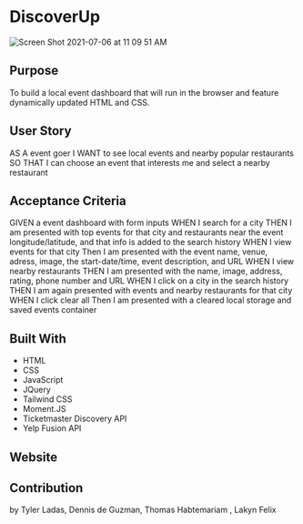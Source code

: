 # DiscoverUp

![Screen Shot 2021-07-06 at 11 09 51 AM](https://user-images.githubusercontent.com/78171259/124624629-0b64c900-de4b-11eb-8752-3794b4669712.png)


## Purpose
To build a local event dashboard that will run in the browser and feature dynamically updated HTML and CSS.

## User Story
AS A event goer
I WANT to see local events and nearby popular restaurants
SO THAT I can choose an event that interests me and select a nearby restaurant

## Acceptance Criteria
GIVEN a event dashboard with form inputs
WHEN I search for a city
THEN I am presented with top events for that city and restaurants near the event longitude/latitude, and that info is added to the search history
WHEN I view events for that city
Then I am presented with the event name, venue, adress, image, the start-date/time, event description, and URL
WHEN I view nearby restaurants
THEN I am presented with the name, image, address, rating, phone number and URL 
WHEN I click on a city in the search history
THEN I am again presented with events and nearby restaurants for that city
WHEN I click clear all
Then I am presented with a cleared local storage and saved events container

## Built With
* HTML
* CSS
* JavaScript
* JQuery
* Tailwind CSS
* Moment.JS
* Ticketmaster Discovery API
* Yelp Fusion API

## Website


## Contribution
by Tyler Ladas, Dennis de Guzman, Thomas Habtemariam , Lakyn Felix



